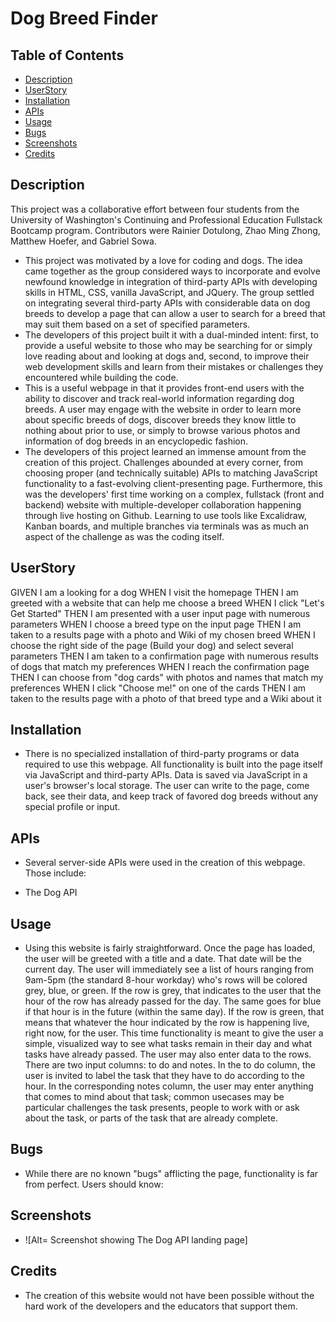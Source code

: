 # Dog Breed Finder

## Table of Contents

- [Description](#description)
- [UserStory](#UserStory)
- [Installation](#installation)
- [APIs](#APIs)
- [Usage](#usage)
- [Bugs](#bugs)
- [Screenshots](#screenshots)
- [Credits](#credits)

## Description

This project was a collaborative effort between four students from the University of Washington's Continuing and Professional Education Fullstack Bootcamp program. Contributors were Rainier Dotulong, Zhao Ming Zhong, Matthew Hoefer, and Gabriel Sowa.

- This project was motivated by a love for coding and dogs. The idea came together as the group considered ways to incorporate and evolve newfound knowledge in integration of third-party APIs with developing skills in HTML, CSS, vanilla JavaScript, and JQuery. The group settled on integrating several third-party APIs with considerable data on dog breeds to develop a page that can allow a user to search for a breed that may suit them based on a set of specified parameters.
- The developers of this project built it with a dual-minded intent: first, to provide a useful website to those who may be searching for or simply love reading about and looking at dogs and, second, to improve their web development skills and learn from their mistakes or challenges they encountered while building the code.
- This is a useful webpage in that it provides front-end users with the ability to discover and track real-world information regarding dog breeds. A user may engage with the website in order to learn more about specific breeds of dogs, discover breeds they know little to nothing about prior to use, or simply to browse various photos and information of dog breeds in an encyclopedic fashion.
- The developers of this project learned an immense amount from the creation of this project. Challenges abounded at every corner, from choosing proper (and technically suitable) APIs to matching JavaScript functionality to a fast-evolving client-presenting page. Furthermore, this was the developers' first time working on a complex, fullstack (front and backend) website with multiple-developer collaboration happening through live hosting on Github. Learning to use tools like Excalidraw, Kanban boards, and multiple branches via terminals was as much an aspect of the challenge as was the coding itself.

## UserStory

GIVEN I am a looking for a dog
WHEN I visit the homepage
THEN I am greeted with a website that can help me choose a breed
WHEN I click "Let's Get Started"
THEN I am presented with a user input page with numerous parameters
WHEN I choose a breed type on the input page
THEN I am taken to a results page with a photo and Wiki of my chosen breed
WHEN I choose the right side of the page (Build your dog) and select several parameters
THEN I am taken to a confirmation page with numerous results of dogs that match my preferences
WHEN I reach the confirmation page
THEN I can choose from "dog cards" with photos and names that match my preferences
WHEN I click "Choose me!" on one of the cards
THEN I am taken to the results page with a photo of that breed type and a Wiki about it

## Installation

- There is no specialized installation of third-party programs or data required to use this webpage. All functionality is built into the page itself via JavaScript and third-party APIs. Data is saved via JavaScript in a user's browser's local storage. The user can write to the page, come back, see their data, and keep track of favored dog breeds without any special profile or input.

## APIs

- Several server-side APIs were used in the creation of this webpage. Those include:

- The Dog API

## Usage

- Using this website is fairly straightforward. Once the page has loaded, the user will be greeted with a title and a date. That date will be the current day. The user will immediately see a list of hours ranging from 9am-5pm (the standard 8-hour workday) who's rows will be colored grey, blue, or green. If the row is grey, that indicates to the user that the hour of the row has already passed for the day. The same goes for blue if that hour is in the future (within the same day). If the row is green, that means that whatever the hour indicated by the row is happening live, right now, for the user. This time functionality is meant to give the user a simple, visualized way to see what tasks remain in their day and what tasks have already passed. The user may also enter data to the rows. There are two input columns: to do and notes. In the to do column, the user is invited to label the task that they have to do according to the hour. In the corresponding notes column, the user may enter anything that comes to mind about that task; common usecases may be particular challenges the task presents, people to work with or ask about the task, or parts of the task that are already complete.

## Bugs

- While there are no known "bugs" afflicting the page, functionality is far from perfect. Users should know:

## Screenshots

- ![Alt= Screenshot showing The Dog API landing page]

## Credits

- The creation of this website would not have been possible without the hard work of the developers and the educators that support them.
